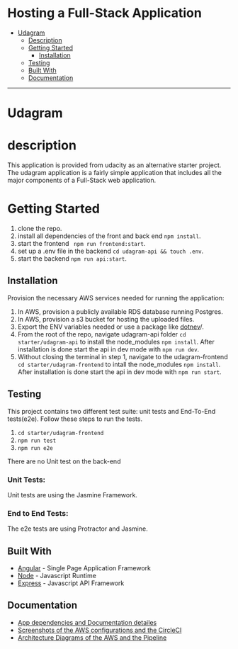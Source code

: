 # Hosting a Full-Stack Application

- [Udagram](#udagram)
  - [Description](#description)
  - [Getting Started](#getting-started)
    - [Installation](#installation)
  - [Testing](#testing)  
  - [Built With](#built-with)
  - [Documentation](#documentation)


---


# Udagram



# description

This application is provided from udacity as an alternative starter project. The udagram application is a fairly simple application that includes all the major components of a Full-Stack web application.

# Getting Started

1. clone the repo.
1. install all dependencies of the front and back end `npm install`.
1. start the frontend ` npm run frontend:start`.
1. set up a .env file in the backend `cd udagram-api && touch .env`.
1. start the backend    `npm run api:start`.


## Installation

Provision the necessary AWS services needed for running the application:

1. In AWS, provision a publicly available RDS database running Postgres.
1. In AWS, provision a s3 bucket for hosting the uploaded files.
1. Export the ENV variables needed or use a package like [dotnev](https://www.npmjs.com/package/dotenv)/.
1. From the root of the repo, navigate udagram-api folder `cd starter/udagram-api` to install the node_modules `npm install`. After installation is done start the api in dev mode with `npm run dev`.
1. Without closing the terminal in step 1, navigate to the udagram-frontend `cd starter/udagram-frontend` to intall the node_modules `npm install`. After installation is done start the api in dev mode with `npm run start`.

## Testing

This project contains two different test suite: unit tests and End-To-End tests(e2e). Follow these steps to run the tests.

1. `cd starter/udagram-frontend`
1. `npm run test`
1. `npm run e2e`

There are no Unit test on the back-end

### Unit Tests:

Unit tests are using the Jasmine Framework.

### End to End Tests:

The e2e tests are using Protractor and Jasmine.

## Built With

- [Angular](https://angular.io/) - Single Page Application Framework
- [Node](https://nodejs.org) - Javascript Runtime
- [Express](https://expressjs.com/) - Javascript API Framework
## Documentation
- [App dependencies and Documentation detailes](./docs/Doc.md)
- [Screenshots of the AWS configurations and the CircleCI](./docs/screenshots/)
- [Architecture Diagrams of the AWS and the Pipeline](./docs/Diagrams/)

